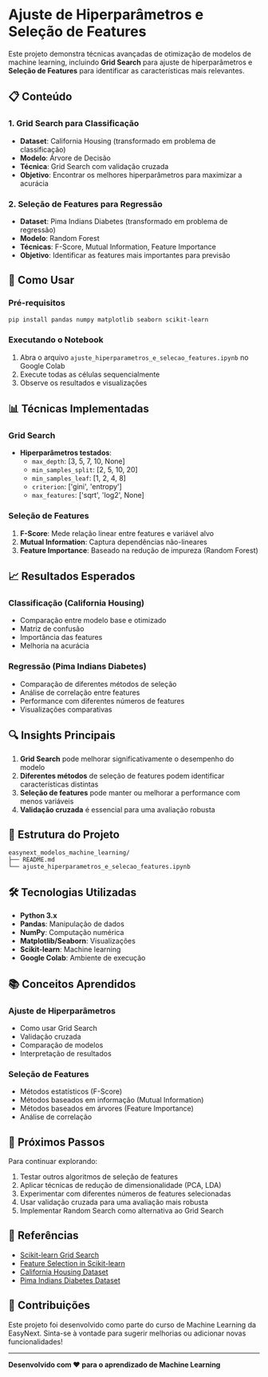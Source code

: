 # Ajuste de Hiperparâmetros e Seleção de Features

Este projeto demonstra técnicas avançadas de otimização de modelos de machine learning, incluindo **Grid Search** para ajuste de hiperparâmetros e **Seleção de Features** para identificar as características mais relevantes.

## 📋 Conteúdo

### 1. Grid Search para Classificação
- **Dataset**: California Housing (transformado em problema de classificação)
- **Modelo**: Árvore de Decisão
- **Técnica**: Grid Search com validação cruzada
- **Objetivo**: Encontrar os melhores hiperparâmetros para maximizar a acurácia

### 2. Seleção de Features para Regressão
- **Dataset**: Pima Indians Diabetes (transformado em problema de regressão)
- **Modelo**: Random Forest
- **Técnicas**: F-Score, Mutual Information, Feature Importance
- **Objetivo**: Identificar as features mais importantes para previsão

## 🚀 Como Usar

### Pré-requisitos
```bash
pip install pandas numpy matplotlib seaborn scikit-learn
```

### Executando o Notebook
1. Abra o arquivo `ajuste_hiperparametros_e_selecao_features.ipynb` no Google Colab
2. Execute todas as células sequencialmente
3. Observe os resultados e visualizações

## 📊 Técnicas Implementadas

### Grid Search
- **Hiperparâmetros testados**:
  - `max_depth`: [3, 5, 7, 10, None]
  - `min_samples_split`: [2, 5, 10, 20]
  - `min_samples_leaf`: [1, 2, 4, 8]
  - `criterion`: ['gini', 'entropy']
  - `max_features`: ['sqrt', 'log2', None]

### Seleção de Features
1. **F-Score**: Mede relação linear entre features e variável alvo
2. **Mutual Information**: Captura dependências não-lineares
3. **Feature Importance**: Baseado na redução de impureza (Random Forest)

## 📈 Resultados Esperados

### Classificação (California Housing)
- Comparação entre modelo base e otimizado
- Matriz de confusão
- Importância das features
- Melhoria na acurácia

### Regressão (Pima Indians Diabetes)
- Comparação de diferentes métodos de seleção
- Análise de correlação entre features
- Performance com diferentes números de features
- Visualizações comparativas

## 🔍 Insights Principais

1. **Grid Search** pode melhorar significativamente o desempenho do modelo
2. **Diferentes métodos** de seleção de features podem identificar características distintas
3. **Seleção de features** pode manter ou melhorar a performance com menos variáveis
4. **Validação cruzada** é essencial para uma avaliação robusta

## 📁 Estrutura do Projeto

```
easynext_modelos_machine_learning/
├── README.md
└── ajuste_hiperparametros_e_selecao_features.ipynb
```

## 🛠️ Tecnologias Utilizadas

- **Python 3.x**
- **Pandas**: Manipulação de dados
- **NumPy**: Computação numérica
- **Matplotlib/Seaborn**: Visualizações
- **Scikit-learn**: Machine learning
- **Google Colab**: Ambiente de execução

## 📚 Conceitos Aprendidos

### Ajuste de Hiperparâmetros
- Como usar Grid Search
- Validação cruzada
- Comparação de modelos
- Interpretação de resultados

### Seleção de Features
- Métodos estatísticos (F-Score)
- Métodos baseados em informação (Mutual Information)
- Métodos baseados em árvores (Feature Importance)
- Análise de correlação

## 🎯 Próximos Passos

Para continuar explorando:
1. Testar outros algoritmos de seleção de features
2. Aplicar técnicas de redução de dimensionalidade (PCA, LDA)
3. Experimentar com diferentes números de features selecionadas
4. Usar validação cruzada para uma avaliação mais robusta
5. Implementar Random Search como alternativa ao Grid Search

## 📖 Referências

- [Scikit-learn Grid Search](https://scikit-learn.org/stable/modules/grid_search.html)
- [Feature Selection in Scikit-learn](https://scikit-learn.org/stable/modules/feature_selection.html)
- [California Housing Dataset](https://scikit-learn.org/stable/datasets/real_world.html#california-housing-dataset)
- [Pima Indians Diabetes Dataset](https://www.kaggle.com/datasets/uciml/pima-indians-diabetes-database)

## 👥 Contribuições

Este projeto foi desenvolvido como parte do curso de Machine Learning da EasyNext. Sinta-se à vontade para sugerir melhorias ou adicionar novas funcionalidades!

---

**Desenvolvido com ❤️ para o aprendizado de Machine Learning**
